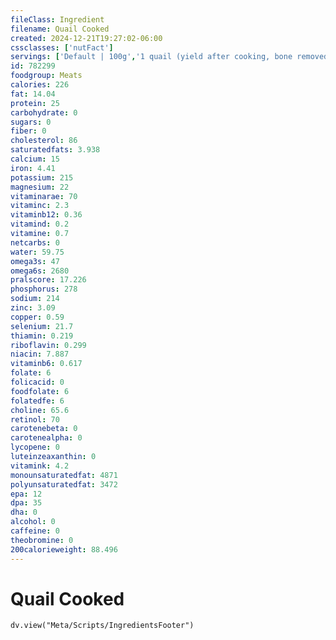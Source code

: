 ```yaml
---
fileClass: Ingredient
filename: Quail Cooked
created: 2024-12-21T19:27:02-06:00
cssclasses: ['nutFact']
servings: ['Default | 100g','1 quail (yield after cooking, bone removed) | 75','1 cup, diced, cooked | 135']
id: 782299
foodgroup: Meats
calories: 226
fat: 14.04
protein: 25
carbohydrate: 0
sugars: 0
fiber: 0
cholesterol: 86
saturatedfats: 3.938
calcium: 15
iron: 4.41
potassium: 215
magnesium: 22
vitaminarae: 70
vitaminc: 2.3
vitaminb12: 0.36
vitamind: 0.2
vitamine: 0.7
netcarbs: 0
water: 59.75
omega3s: 47
omega6s: 2680
pralscore: 17.226
phosphorus: 278
sodium: 214
zinc: 3.09
copper: 0.59
selenium: 21.7
thiamin: 0.219
riboflavin: 0.299
niacin: 7.887
vitaminb6: 0.617
folate: 6
folicacid: 0
foodfolate: 6
folatedfe: 6
choline: 65.6
retinol: 70
carotenebeta: 0
carotenealpha: 0
lycopene: 0
luteinzeaxanthin: 0
vitamink: 4.2
monounsaturatedfat: 4871
polyunsaturatedfat: 3472
epa: 12
dpa: 35
dha: 0
alcohol: 0
caffeine: 0
theobromine: 0
200calorieweight: 88.496
---
```


# Quail Cooked

```dataviewjs
dv.view("Meta/Scripts/IngredientsFooter")
```